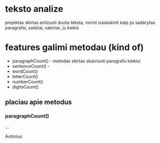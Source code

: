 # teksto analize

projektas skirtas anlizuoti duota teksta, norint issiaiskinti kaip jis sadarytas
paragrafai, zadziai, sakiniai, ju kiekis

# features galimi metodau (kind of)
- paragraphCount() - metodas skirtas skaiciuoti paragrafu kiekiui
- sentenceCount() - 
- wordCount()
- letterCount()
- numberCount()
- digitsCount()

## placiau apie metodus

### paragraphCount()

...

Autorius

